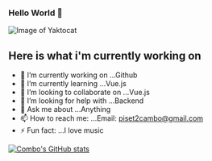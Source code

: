### Hello World 👋

![Image of Yaktocat](https://s30776.pcdn.co/wp-content/uploads/2020/04/AdobeStock_305233591.jpeg)

## Here is what i'm currently working on

- 🔭 I’m currently working on ...Github
- 🌱 I’m currently learning ...Vue.js
- 👯 I’m looking to collaborate on ...Vue.js
- 🤔 I’m looking for help with ...Backend
- 💬 Ask me about ...Anything
- 📫 How to reach me: ...Email: piset2cambo@gmail.com
- ⚡ Fun fact: ...I love music

[![Combo's GitHub stats](https://github-readme-stats.vercel.app/api?username=iamcombo)](https://github.com/iamcombo/github-readme-stats)
